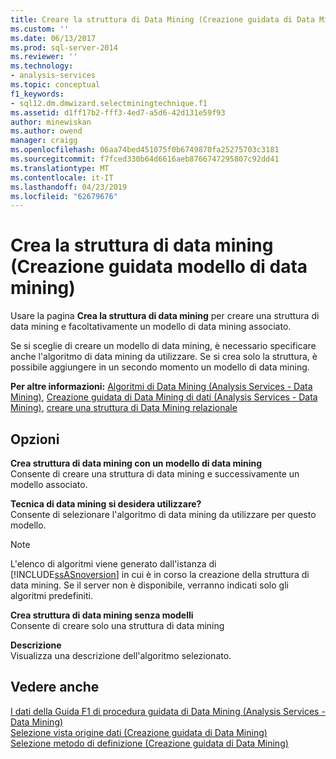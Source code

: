 ```yaml
---
title: Creare la struttura di Data Mining (Creazione guidata di Data Mining dati) | Microsoft Docs
ms.custom: ''
ms.date: 06/13/2017
ms.prod: sql-server-2014
ms.reviewer: ''
ms.technology:
- analysis-services
ms.topic: conceptual
f1_keywords:
- sql12.dm.dmwizard.selectminingtechnique.f1
ms.assetid: d1ff17b2-fff3-4ed7-a5d6-42d131e59f93
author: minewiskan
ms.author: owend
manager: craigg
ms.openlocfilehash: 06aa74bed451075f0b6749870fa25275703c3181
ms.sourcegitcommit: f7fced330b64d6616aeb8766747295807c92dd41
ms.translationtype: MT
ms.contentlocale: it-IT
ms.lasthandoff: 04/23/2019
ms.locfileid: "62679676"
---
```

# <a name="create-the-data-mining-structure-data-mining-wizard"></a>Crea la struttura di data mining (Creazione guidata modello di data mining)
  Usare la pagina **Crea la struttura di data mining** per creare una struttura di data mining e facoltativamente un modello di data mining associato.  
  
 Se si sceglie di creare un modello di data mining, è necessario specificare anche l'algoritmo di data mining da utilizzare. Se si crea solo la struttura, è possibile aggiungere in un secondo momento un modello di data mining.  
  
 **Per altre informazioni:** [Algoritmi di Data Mining &#40;Analysis Services - Data Mining&#41;](data-mining/data-mining-algorithms-analysis-services-data-mining.md), [Creazione guidata di Data Mining di dati &#40;Analysis Services - Data Mining&#41;](data-mining/data-mining-wizard-analysis-services-data-mining.md), [creare una struttura di Data Mining relazionale](data-mining/create-a-relational-mining-structure.md)  
  
## <a name="options"></a>Opzioni  
 **Crea struttura di data mining con un modello di data mining**  
 Consente di creare una struttura di data mining e successivamente un modello associato.  
  
 **Tecnica di data mining si desidera utilizzare?**  
 Consente di selezionare l'algoritmo di data mining da utilizzare per questo modello.  
  
> [!NOTE]  
>  L'elenco di algoritmi viene generato dall'istanza di [!INCLUDE[ssASnoversion](../includes/ssasnoversion-md.md)] in cui è in corso la creazione della struttura di data mining. Se il server non è disponibile, verranno indicati solo gli algoritmi predefiniti.  
  
 **Crea struttura di data mining senza modelli**  
 Consente di creare solo una struttura di data mining  
  
 **Descrizione**  
 Visualizza una descrizione dell'algoritmo selezionato.  
  
## <a name="see-also"></a>Vedere anche  
 [I dati della Guida F1 di procedura guidata di Data Mining &#40;Analysis Services - Data Mining&#41;](data-mining-wizard-f1-help-analysis-services-data-mining.md)   
 [Selezione vista origine dati &#40;Creazione guidata di Data Mining&#41;](select-data-source-view-data-mining-wizard.md)   
 [Selezione metodo di definizione &#40;Creazione guidata di Data Mining&#41;](select-the-definition-method-data-mining-wizard.md)  
  
  

